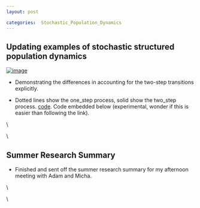 ```yaml
---
layout: post

categories:  Stochastic_Population_Dynamics
---
```






 





Updating examples of stochastic structured population dynamics
--------------------------------------------------------------

[![image](http://farm5.static.flickr.com/4125/4951239235_6c3c8f7c9a.jpg)](http://www.flickr.com/photos/cboettig/4951239235/)

-   Demonstrating the differences in accounting for the two-step
    transitions explicitly.

-   Dotted lines show the one\_step process, solid show the two\_step
    process.
    [code](http://github.com/cboettig/structured-populations/blob/1e5c89c02c0e34665ffafeb13894ab8c7787a05c/demos/beetles_example.R "http://github.com/cboettig/structured-populations/blob/1e5c89c02c0e34665ffafeb13894ab8c7787a05c/demos/beetles_example.R").
    Code embedded below (experimental, wonder if this is easier than
    following the link).

\

\

Summer Research Summary
-----------------------

-   Finished and sent off the summer research summary for my afternoon
    meeting with Adam and Micha.

\

\

